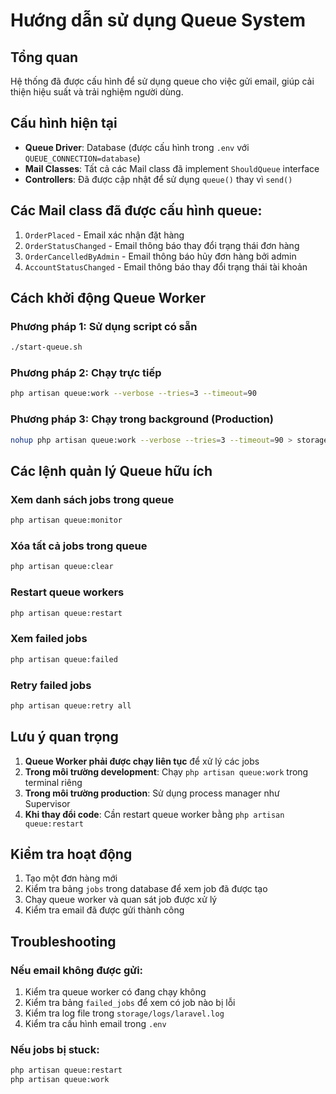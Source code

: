 # Hướng dẫn sử dụng Queue System

## Tổng quan
Hệ thống đã được cấu hình để sử dụng queue cho việc gửi email, giúp cải thiện hiệu suất và trải nghiệm người dùng.

## Cấu hình hiện tại
- **Queue Driver**: Database (được cấu hình trong `.env` với `QUEUE_CONNECTION=database`)
- **Mail Classes**: Tất cả các Mail class đã implement `ShouldQueue` interface
- **Controllers**: Đã được cập nhật để sử dụng `queue()` thay vì `send()`

## Các Mail class đã được cấu hình queue:
1. `OrderPlaced` - Email xác nhận đặt hàng
2. `OrderStatusChanged` - Email thông báo thay đổi trạng thái đơn hàng
3. `OrderCancelledByAdmin` - Email thông báo hủy đơn hàng bởi admin
4. `AccountStatusChanged` - Email thông báo thay đổi trạng thái tài khoản

## Cách khởi động Queue Worker

### Phương pháp 1: Sử dụng script có sẵn
```bash
./start-queue.sh
```

### Phương pháp 2: Chạy trực tiếp
```bash
php artisan queue:work --verbose --tries=3 --timeout=90
```

### Phương pháp 3: Chạy trong background (Production)
```bash
nohup php artisan queue:work --verbose --tries=3 --timeout=90 > storage/logs/queue.log 2>&1 &
```

## Các lệnh quản lý Queue hữu ích

### Xem danh sách jobs trong queue
```bash
php artisan queue:monitor
```

### Xóa tất cả jobs trong queue
```bash
php artisan queue:clear
```

### Restart queue workers
```bash
php artisan queue:restart
```

### Xem failed jobs
```bash
php artisan queue:failed
```

### Retry failed jobs
```bash
php artisan queue:retry all
```

## Lưu ý quan trọng

1. **Queue Worker phải được chạy liên tục** để xử lý các jobs
2. **Trong môi trường development**: Chạy `php artisan queue:work` trong terminal riêng
3. **Trong môi trường production**: Sử dụng process manager như Supervisor
4. **Khi thay đổi code**: Cần restart queue worker bằng `php artisan queue:restart`

## Kiểm tra hoạt động

1. Tạo một đơn hàng mới
2. Kiểm tra bảng `jobs` trong database để xem job đã được tạo
3. Chạy queue worker và quan sát job được xử lý
4. Kiểm tra email đã được gửi thành công

## Troubleshooting

### Nếu email không được gửi:
1. Kiểm tra queue worker có đang chạy không
2. Kiểm tra bảng `failed_jobs` để xem có job nào bị lỗi
3. Kiểm tra log file trong `storage/logs/laravel.log`
4. Kiểm tra cấu hình email trong `.env`

### Nếu jobs bị stuck:
```bash
php artisan queue:restart
php artisan queue:work
```